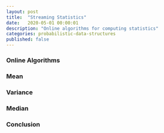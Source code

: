```yaml
---
layout: post
title:  "Streaming Statistics"
date:   2020-05-01 00:00:01
description: "Online algorithms for computing statistics"
categories: probabilistic-data-structures
published: false
---
```


### Online Algorithms

### Mean

### Variance

### Median

### Conclusion
